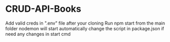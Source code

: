 # CRUD-API-Books
Add valid creds in ".env" file after your cloning
Run npm start from the main folder
nodemon will start automatically
change the script in package.json if need any changes in start cmd

